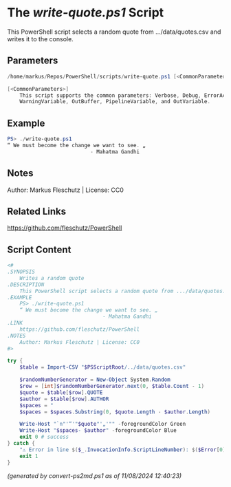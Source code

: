 The *write-quote.ps1* Script
===========================

This PowerShell script selects a random quote from .../data/quotes.csv and writes it to the console.

Parameters
----------
```powershell
/home/markus/Repos/PowerShell/scripts/write-quote.ps1 [<CommonParameters>]

[<CommonParameters>]
    This script supports the common parameters: Verbose, Debug, ErrorAction, ErrorVariable, WarningAction, 
    WarningVariable, OutBuffer, PipelineVariable, and OutVariable.
```

Example
-------
```powershell
PS> ./write-quote.ps1
“ We must become the change we want to see. „
                           - Mahatma Gandhi

```

Notes
-----
Author: Markus Fleschutz | License: CC0

Related Links
-------------
https://github.com/fleschutz/PowerShell

Script Content
--------------
```powershell
<#
.SYNOPSIS
	Writes a random quote
.DESCRIPTION
	This PowerShell script selects a random quote from .../data/quotes.csv and writes it to the console.
.EXAMPLE
	PS> ./write-quote.ps1
	“ We must become the change we want to see. „
	                           - Mahatma Gandhi
.LINK
	https://github.com/fleschutz/PowerShell
.NOTES
	Author: Markus Fleschutz | License: CC0
#>

try {
	$table = Import-CSV "$PSScriptRoot/../data/quotes.csv"

	$randomNumberGenerator = New-Object System.Random
	$row = [int]$randomNumberGenerator.next(0, $table.Count - 1)
	$quote = $table[$row].QUOTE
	$author = $table[$row].AUTHOR
	$spaces = "                                                                                                                             "
	$spaces = $spaces.Substring(0, $quote.Length - $author.Length)

	Write-Host "`n"'“'"$quote"'„'"" -foregroundColor Green
	Write-Host "$spaces- $author" -foregroundColor Blue
	exit 0 # success
} catch {
	"⚠️ Error in line $($_.InvocationInfo.ScriptLineNumber): $($Error[0])"
	exit 1
}
```

*(generated by convert-ps2md.ps1 as of 11/08/2024 12:40:23)*

